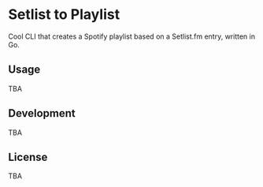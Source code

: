 # Setlist to Playlist

Cool CLI that creates a Spotify playlist based on a Setlist.fm entry, written in Go.

## Usage

TBA

## Development

TBA

## License

TBA
